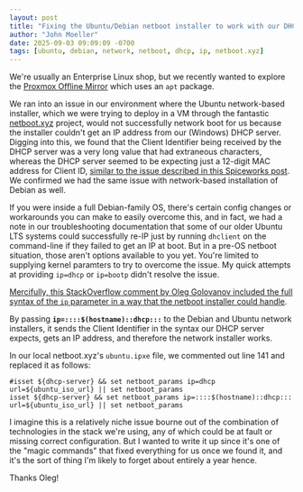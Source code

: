 ```yaml
---
layout: post
title: "Fixing the Ubuntu/Debian netboot installer to work with our DHCP server"
author: "John Moeller"
date: 2025-09-03 09:09:09 -0700
tags: [ubuntu, debian, network, netboot, dhcp, ip, netboot.xyz]
---
```


We're usually an Enterprise Linux shop, but we recently wanted to explore the [Proxmox Offline Mirror](https://pom.proxmox.com/) which uses an `apt` package.

We ran into an issue in our environment where the Ubuntu network-based installer, which we were trying to deploy in a VM through the fantastic [netboot.xyz](https://netboot.xyz/) project, would not successfully network boot for us because the installer couldn't get an IP address from our (Windows) DHCP server. Digging into this, we found that the Client Identifier being received by the DHCP server was a very long value that had extraneous characters, whereas the DHCP server seemed to be expecting just a 12-digit MAC address for Client ID, [similar to the issue described in this Spiceworks post](https://community.spiceworks.com/t/strange-extra-long-linux-mac-address-in-dhcp-active-leases/775449). We confirmed we had the same issue with network-based installation of Debian as well.

If you were inside a full Debian-family OS, there's certain config changes or workarounds you can make to easily overcome this, and in fact, we had a note in our troubleshooting documentation that some of our older Ubuntu LTS systems could successfully re-IP just by running `dhclient` on the command-line if they failed to get an IP at boot. But in a pre-OS netboot situation, those aren't options available to you yet. You're limited to supplying kernel paramters to try to overcome the issue. My quick attempts at providing `ip=dhcp` or `ip=bootp` didn't resolve the issue.

[Mercifully, this StackOverflow comment by Oleg Golovanov included the full syntax of the `ip` parameter in a way that the netboot installer could handle](https://stackoverflow.com/a/77733349/23493737). 

By passing **`ip=::::$(hostname)::dhcp:::`** to the Debian and Ubuntu network installers, it sends the Client Identifier in the syntax our DHCP server expects, gets an IP address, and therefore the network installer works.

In our local netboot.xyz's `ubuntu.ipxe` file, we commented out line 141 and replaced it as follows:

```
#isset ${dhcp-server} && set netboot_params ip=dhcp url=${ubuntu_iso_url} || set netboot_params
isset ${dhcp-server} && set netboot_params ip=::::$(hostname)::dhcp::: url=${ubuntu_iso_url} || set netboot_params
```

I imagine this is a relatively niche issue bourne out of the combination of technologies in the stack we're using, any of which could be at fault or missing correct configuration. But I wanted to write it up since it's one of the "magic commands" that fixed everything for us once we found it, and it's the sort of thing I'm likely to forget about entirely a year hence. 

Thanks Oleg!